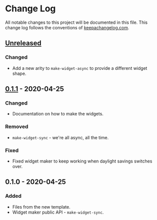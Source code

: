 # Change Log
All notable changes to this project will be documented in this file. This change log follows the conventions of [keepachangelog.com](http://keepachangelog.com/).

## [Unreleased]
### Changed
- Add a new arity to `make-widget-async` to provide a different widget shape.

## [0.1.1] - 2020-04-25
### Changed
- Documentation on how to make the widgets.

### Removed
- `make-widget-sync` - we're all async, all the time.

### Fixed
- Fixed widget maker to keep working when daylight savings switches over.

## 0.1.0 - 2020-04-25
### Added
- Files from the new template.
- Widget maker public API - `make-widget-sync`.

[Unreleased]: https://github.com/your-name/paper-search/compare/0.1.1...HEAD
[0.1.1]: https://github.com/your-name/paper-search/compare/0.1.0...0.1.1
